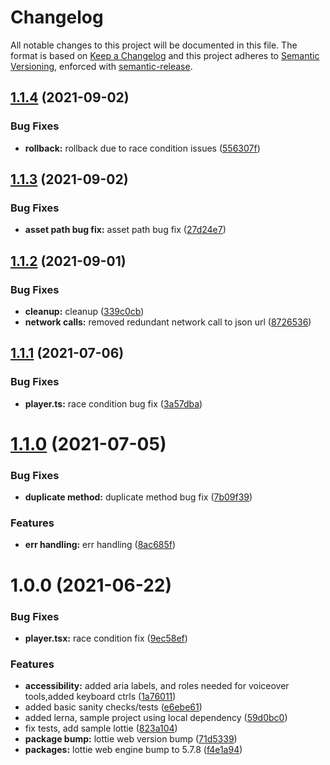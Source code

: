 # Changelog
All notable changes to this project will be documented in this file.
The format is based on [Keep a Changelog](https://keepachangelog.com/en/1.0.0/) and this project adheres to [Semantic Versioning](https://semver.org/spec/v2.0.0.html), enforced with [semantic-release](https://github.com/semantic-release/semantic-release).


## [1.1.4](https://github.com/LottieFiles/lottie-player/compare/v1.1.3...v1.1.4) (2021-09-02)


### Bug Fixes

* **rollback:** rollback due to race condition issues ([556307f](https://github.com/LottieFiles/lottie-player/commit/556307fc57a807c03ad1b3639c3e464d73cd87be))

## [1.1.3](https://github.com/LottieFiles/lottie-player/compare/v1.1.2...v1.1.3) (2021-09-02)


### Bug Fixes

* **asset path bug fix:** asset path  bug fix ([27d24e7](https://github.com/LottieFiles/lottie-player/commit/27d24e731b7203f849171657eae190bf55d59be8))

## [1.1.2](https://github.com/LottieFiles/lottie-player/compare/v1.1.1...v1.1.2) (2021-09-01)


### Bug Fixes

* **cleanup:** cleanup ([339c0cb](https://github.com/LottieFiles/lottie-player/commit/339c0cb9396a6a0e5b5264769ac8d7b6498d163c))
* **network calls:** removed redundant network call to json url ([8726536](https://github.com/LottieFiles/lottie-player/commit/8726536f12403694e5213c70189d877cc9fdec6a))

## [1.1.1](https://github.com/LottieFiles/lottie-player/compare/v1.1.0...v1.1.1) (2021-07-06)


### Bug Fixes

* **player.ts:** race condition bug fix ([3a57dba](https://github.com/LottieFiles/lottie-player/commit/3a57dba10c043ec9549dc790e6a83398b0253094))

# [1.1.0](https://github.com/LottieFiles/lottie-player/compare/v1.0.0...v1.1.0) (2021-07-05)


### Bug Fixes

* **duplicate method:** duplicate method bug fix ([7b09f39](https://github.com/LottieFiles/lottie-player/commit/7b09f39d32211575257f873b0219809639a4a1ae))


### Features

* **err handling:** err handling ([8ac685f](https://github.com/LottieFiles/lottie-player/commit/8ac685f0f9ca33bc1e36593edec16080a6197aa9))

# 1.0.0 (2021-06-22)


### Bug Fixes

* **player.tsx:** race condition fix ([9ec58ef](https://github.com/LottieFiles/lottie-player/commit/9ec58ef4a7ac185a20fc93203fb2409e05178223))


### Features

* **accessibility:** added aria labels, and roles needed for voiceover tools,added keyboard ctrls ([1a76011](https://github.com/LottieFiles/lottie-player/commit/1a76011a2e908437f25ef9057307bf1bf9431461))
* added basic sanity checks/tests ([e6ebe61](https://github.com/LottieFiles/lottie-player/commit/e6ebe616665000ce57e995e242bfee0435e8e71f))
* added lerna, sample project using local dependency ([59d0bc0](https://github.com/LottieFiles/lottie-player/commit/59d0bc0f4cb94cd565cd590563c41673b9e43ed9))
* fix tests, add sample lottie ([823a104](https://github.com/LottieFiles/lottie-player/commit/823a104094e49e34fb2f851a9ad6d34aebc5d9bf))
* **package bump:** lottie web version bump ([71d5339](https://github.com/LottieFiles/lottie-player/commit/71d53399c291b2af30fd7abfad7e35a90efef9d9))
* **packages:** lottie web engine bump to 5.7.8 ([f4e1a94](https://github.com/LottieFiles/lottie-player/commit/f4e1a94b61e034aeeb91bb2d4c6f339cb8b16647))
